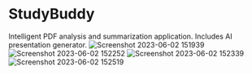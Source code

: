 # StudyBuddy
Intelligent PDF analysis and summarization application. Includes AI presentation generator.
![Screenshot 2023-06-02 151939](https://github.com/Aad-K6/StudyBuddy/assets/121332638/91667194-aeb5-41e9-b0f9-18c802ae28a5)
![Screenshot 2023-06-02 152252](https://github.com/Aad-K6/StudyBuddy/assets/121332638/b897aca9-9ebd-41fa-af57-d5d9d9f9bcf9)
![Screenshot 2023-06-02 152339](https://github.com/Aad-K6/StudyBuddy/assets/121332638/2eaad43d-ba7c-4fd6-b3c6-7e18f13ade35)
![Screenshot 2023-06-02 152519](https://github.com/Aad-K6/StudyBuddy/assets/121332638/5ef1eb24-cd37-443d-8f14-718e5a9a21c4)
